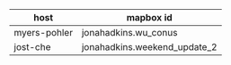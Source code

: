 host  | mapbox id
------------- | -------------
myers-pohler  | jonahadkins.wu_conus
jost-che  | jonahadkins.weekend_update_2
